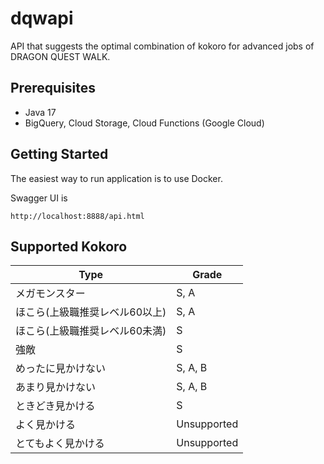 # dqwapi

API that suggests the optimal combination of kokoro for advanced jobs of DRAGON QUEST WALK.

## Prerequisites

- Java 17
- BigQuery, Cloud Storage, Cloud Functions (Google Cloud)

## Getting Started

The easiest way to run application is to use Docker.

Swagger UI is

```
http://localhost:8888/api.html
```

## Supported Kokoro

| Type | Grade |
|--------|--------|
| メガモンスター | S, A |
| ほこら(上級職推奨レベル60以上) | S, A |
| ほこら(上級職推奨レベル60未満) | S |
| 強敵 | S |
| めったに見かけない | S, A, B |
| あまり見かけない | S, A, B |
| ときどき見かける | S |
| よく見かける | Unsupported |
| とてもよく見かける | Unsupported |
